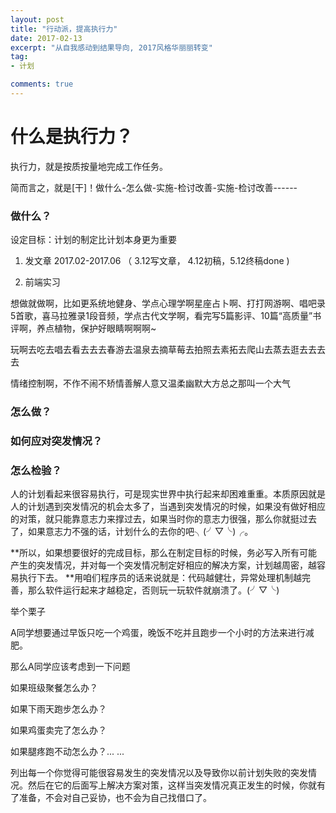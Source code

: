 ```yaml
---
layout: post
title: "行动派，提高执行力"
date: 2017-02-13
excerpt: "从自我感动到结果导向, 2017风格华丽丽转变"
tag:
- 计划

comments: true
---
```

# 什么是执行力？

执行力，就是按质按量地完成工作任务。

简而言之，就是[干]！做什么-怎么做-实施-检讨改善-实施-检讨改善------

### 做什么？

设定目标：计划的制定比计划本身更为重要

1. 发文章 2017.02-2017.06  （ 3.12写文章， 4.12初稿，5.12终稿done )

2. 前端实习


想做就做啊，比如更系统地健身、学点心理学啊星座占卜啊、打打网游啊、唱吧录5首歌，喜马拉雅录1段音频，学点古代文学啊，看完写5篇影评、10篇“高质量”书评啊，养点植物，保护好眼睛啊啊啊~

玩啊去吃去唱去看去去去春游去温泉去摘草莓去拍照去素拓去爬山去蒸去逛去去去去

情绪控制啊，不作不闹不矫情善解人意又温柔幽默大方总之那叫一个大气

### 怎么做？



### 如何应对突发情况？
  


### 怎么检验？



人的计划看起来很容易执行，可是现实世界中执行起来却困难重重。本质原因就是人的计划遇到突发情况的机会太多了，当遇到突发情况的时候，如果没有做好相应的对策，就只能靠意志力来撑过去，如果当时你的意志力很强，那么你就挺过去了，如果意志力不强的话，计划什么的去你的吧╮(╯▽╰)╭。

**所以，如果想要很好的完成目标，那么在制定目标的时候，务必写入所有可能产生的突发情况，并对每一个突发情况制定好相应的解决方案，计划越周密，越容易执行下去。 **用咱们程序员的话来说就是：代码越健壮，异常处理机制越完善，那么软件运行起来才越稳定，否则玩一玩软件就崩溃了。(╯▽╰)

举个栗子

A同学想要通过早饭只吃一个鸡蛋，晚饭不吃并且跑步一个小时的方法来进行减肥。

那么A同学应该考虑到一下问题

如果班级聚餐怎么办？

如果下雨天跑步怎么办？

如果鸡蛋卖完了怎么办？

如果腿疼跑不动怎么办？... ...

列出每一个你觉得可能很容易发生的突发情况以及导致你以前计划失败的突发情况。然后在它的后面写上解决方案对策，这样当突发情况真正发生的时候，你就有了准备，不会对自己妥协，也不会为自己找借口了。
